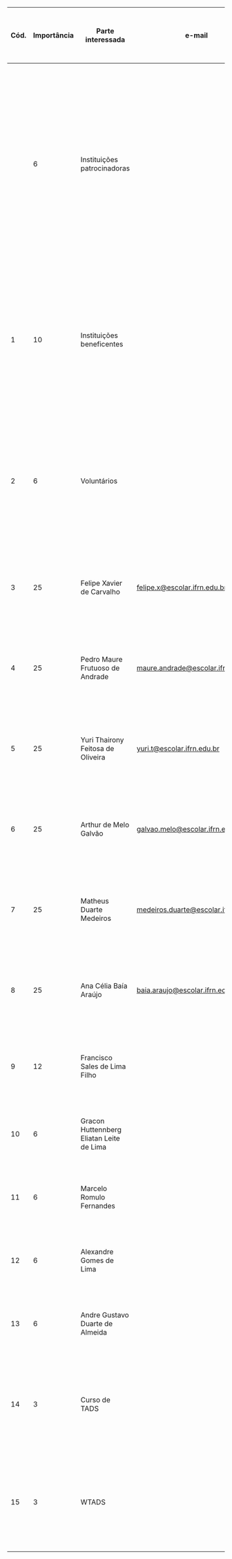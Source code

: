 | Cód. | Importância | Parte interessada                        | e-mail                              | Celular     | Fone | Empresa | Função               | Principais responsabilidades                                         | Principais interesses / expectativas                                                                                                                                         | Poder na empresa | Interesse no projeto | Estratégias para ganhar mais suporte ou reduzir resistências | Comentários                                                                                                                                                                                                                                                                                                                                    |
| ---- | ----------- | ---------------------------------------- | ----------------------------------- | ----------- | ---- | ------- | -------------------- | -------------------------------------------------------------------- | ---------------------------------------------------------------------------------------------------------------------------------------------------------------------------- | ---------------- | -------------------- | ------------------------------------------------------------ | ---------------------------------------------------------------------------------------------------------------------------------------------------------------------------------------------------------------------------------------------------------------------------------------------------------------------------------------------- |
|      | 6           | Instituições patrocinadoras              |                                     |             |      |         | Cliente/Patrocinador | Acessar a plataforma, patrocinar ações, interagir com usuários       | Visibilidade para suas ações de responsabilidade socioambiental, apoiando projetos e ações voluntárias pela plataforma QAjuda, seja com patrocínio direto ou outros recursos | 2-Baixo          | 3-Médio              | Manter informado                                             | Instituir badges/selos como forma de gamificar/avaliar a participação em ações na plataforma; abrir espaços para propagandas e anúncios de empresas ligadas à promoção de ações sociais; fazer parceria com instituições para promover ações "oficiais" da plataforma, com parceiros de instituições interessadas em patrocinar esses eventos. |
| 1    | 10          | Instituições beneficentes                |                                     |             |      |         | Cliente              | Acessar a plataforma, participar de ações,<br>interagir com usuários | Visibilidade para a instituição e suas ações, visando angariar mais recursos e voluntários ajudar para sua atuação                                                           | 2-Baixo          | 5-Muito Alto         | Manter informado                                             | Instituir badges/selos como forma de gamificar/avaliar a participação em ações na plataforma; fazer parceria com instituições para promover ações "oficiais" da plataforma, com parceiros de instituições interessadas em patrocinar esses eventos.                                                                                            |
| 2    | 6           | Voluntários                              |                                     |             |      |         | Cliente              | Acessar a plataforma, participar de ações,<br>interagir com usuários | Participar de ações voluntárias, promover ações voluntárias, conectar-se com outros usuários de uma mesma localidade, com interesses afins quanto ao trabalho voluntário     | 2-Baixo          | 3-Médio              | Manter informado                                             | Integrar a plataforma com serviços de messageria/chats, outras redes sociais como instagram, whatsapp; instituir badges/selos e tarefas como forma de gamificar/avaliar a participação em ações na plataforma.                                                                                                                                 |
| 3    | 25          | Felipe Xavier de Carvalho                | felipe.x@escolar.ifrn.edu.br        | 31998347998 |      | QAjuda  | Desenvolvedor        | Administrar Banco de Dados, Backend                                  | Entregar o sistema funcional, ter um bom relacionamento com a equipe, desenvolver novas habilidades e melhorar as já existentes                                              | 5-Muito Alto     | 5-Muito Alto         | Gerenciar com atenção                                        | Dividir tarefas de forma a não sobrecarregar a equipe                                                                                                                                                                                                                                                                                          |
| 4    | 25          | Pedro Maure Frutuoso de Andrade          | maure.andrade@escolar.ifrn.edu.br   | 8499998888  |      | QAjuda  | Desenvolvedor        | API, Frontend                                                        | Entregar o sistema funcional, ter um bom relacionamento com a equipe, desenvolver novas habilidades e melhorar as já existentes                                              | 5-Muito Alto     | 5-Muito Alto         | Gerenciar com atenção                                        | Dividir tarefas de forma a não sobrecarregar a equipe                                                                                                                                                                                                                                                                                          |
| 5    | 25          | Yuri Thairony Feitosa de Oliveira        | yuri.t@escolar.ifrn.edu.br          |             |      | QAjuda  | Desenvolvedor        | Frontend, Design                                                     | Entregar o sistema funcional, ter um bom relacionamento com a equipe, desenvolver novas habilidades e melhorar as já existentes                                              | 5-Muito Alto     | 5-Muito Alto         | Gerenciar com atenção                                        | Dividir tarefas de forma a não sobrecarregar a equipe                                                                                                                                                                                                                                                                                          |
| 6    | 25          | Arthur de Melo Galvão                    | galvao.melo@escolar.ifrn.edu.br     | 84981090590 |      | QAjuda  | Desenvolvedor        | Administrar Banco de Dados, Frontend                                 | Entregar o sistema funcional, ter um bom relacionamento com a equipe, desenvolver novas habilidades e melhorar as já existentes                                              | 5-Muito Alto     | 5-Muito Alto         | Gerenciar com atenção                                        | Dividir tarefas de forma a não sobrecarregar a equipe                                                                                                                                                                                                                                                                                          |
| 7    | 25          | Matheus Duarte Medeiros                  | medeiros.duarte@escolar.ifrn.edu.br | 8499697070  |      | QAjuda  | Desenvolvedor        | Backend, banco de dados, API Master                                  | Entregar o sistema funcional, ter um bom relacionamento com a equipe, desenvolver novas habilidades e melhorar as já existentes                                              | 5-Muito Alto     | 5-Muito Alto         | Gerenciar com atenção                                        | Dividir tarefas de forma a não sobrecarregar a equipe                                                                                                                                                                                                                                                                                          |
| 8    | 25          | Ana Célia Baía Araújo                    | baia.araujo@escolar.ifrn.edu.br     | 84988965736 |      | QAjuda  | Analista de projeto  | Documentação                                                         | Entregar o sistema funcional, ter um bom relacionamento com a equipe, desenvolver novas habilidades e melhorar as já existentes                                              | 5-Muito Alto     | 5-Muito Alto         | Gerenciar com atenção                                        | Dividir tarefas de forma a não sobrecarregar a equipe                                                                                                                                                                                                                                                                                          |
| 9    | 12          | Francisco Sales de Lima Filho            |                                     |             |      | IFRN    | Orientador           | Orientar sobre o projeto                                             | Auxiliar o grupo na entrega do projeto funcional dentro dos prazos e do escopo do PDS Corporativo                                                                            | 3-Médio          | 4-Alto               | Gerenciar com atenção                                        | Manter diálogo constante entre equipe e Professor para discutir ideias e soluções que agreguem ao projeto                                                                                                                                                                                                                                      |
| 10   | 6           | Gracon Huttennberg Eliatan Leite de Lima |                                     |             |      | IFRN    | Orientador           | Dialogar sobre dúvidas do projeto                                    | Auxiliar na resolução de dúvidas do grupo e dar sugestões para projeto                                                                                                       | 2-Baixo          | 3-Médio              | Manter informado                                             | Dialogar com os outros professores em busca de ideias e soluções que agreguem ao projeto da equipe                                                                                                                                                                                                                                             |
| 11   | 6           | Marcelo Romulo Fernandes                 |                                     |             |      | IFRN    | Orientador           | Dialogar sobre dúvidas do projeto                                    | Auxiliar na resolução de dúvidas do grupo e dar sugestões para projeto                                                                                                       | 2-Baixo          | 3-Médio              | Manter informado                                             | Dialogar com os alunos e outros professores em busca de ideias e soluções que agreguem ao projeto da equipe                                                                                                                                                                                                                                    |
| 12   | 6           | Alexandre Gomes de Lima                  |                                     |             |      | IFRN    | Orientador           | Dialogar sobre dúvidas do projeto                                    | Auxiliar na resolução de dúvidas do grupo e dar sugestões para projeto                                                                                                       | 2-Baixo          | 3-Médio              | Manter informado                                             | Dialogar com os alunos e outros professores em busca de ideias e soluções que agreguem ao projeto da equipe                                                                                                                                                                                                                                    |
| 13   | 6           | Andre Gustavo Duarte de Almeida          |                                     |             |      | IFRN    | Orientador           | Dialogar sobre dúvidas do projeto                                    | Auxiliar na resolução de dúvidas do grupo e dar sugestões para projeto                                                                                                       | 2-Baixo          | 3-Médio              | Manter informado                                             | Dialogar com os alunos e outros professores em busca de ideias e soluções que agreguem ao projeto da equipe                                                                                                                                                                                                                                    |
| 14   | 3           | Curso de TADS                            |                                     |             |      | IFRN    | Patrocinador         | Espaço para divulgação e formação para desenvolvimento do sistema    | Fomentar o empreendedorismo e possibilitar a formação de conhecimentos dos discentes do curso                                                                                | 1-Muito baixo    | 3-Médio              | Manter informado                                             | Aumentar a divulgação para maior participação das partes interessadas em conhecer soluções em desenvolvimento pelos alunos de TADS                                                                                                                                                                                                             |
| 15   | 3           | WTADS                                    |                                     |             |      | IFRN    | Patrocinador         | Espaço para divulgação e formação para desenvolvimento do sistema    | Fomentar o empreendedorismo e possibilitar a apresentação de trabalhos desenvolvidos pelos discentes do curso                                                                | 1-Muito baixo    | 3-Médio              | Manter informado                                             | Aumentar a divulgação para maior participação das partes interessadas em conhecer soluções em desenvolvimento pelos alunos de TADS                                                                                                                                                                                                             |
